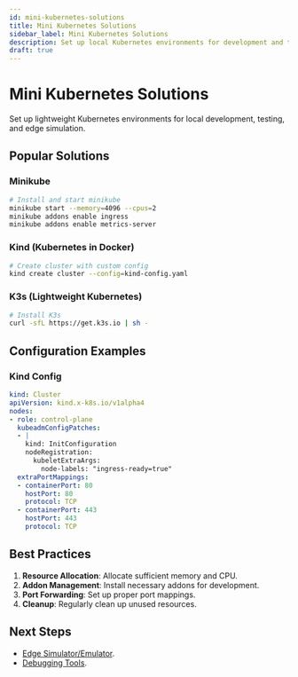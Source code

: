 ```yaml
---
id: mini-kubernetes-solutions
title: Mini Kubernetes Solutions
sidebar_label: Mini Kubernetes Solutions
description: Set up local Kubernetes environments for development and testing
draft: true
---
```


# Mini Kubernetes Solutions

Set up lightweight Kubernetes environments for local development, testing, and edge simulation.

## Popular Solutions

### Minikube
```bash
# Install and start minikube
minikube start --memory=4096 --cpus=2
minikube addons enable ingress
minikube addons enable metrics-server
```

### Kind (Kubernetes in Docker)
```bash
# Create cluster with custom config
kind create cluster --config=kind-config.yaml
```

### K3s (Lightweight Kubernetes)
```bash
# Install K3s
curl -sfL https://get.k3s.io | sh -
```

## Configuration Examples

### Kind Config
```yaml
kind: Cluster
apiVersion: kind.x-k8s.io/v1alpha4
nodes:
- role: control-plane
  kubeadmConfigPatches:
  - |
    kind: InitConfiguration
    nodeRegistration:
      kubeletExtraArgs:
        node-labels: "ingress-ready=true"
  extraPortMappings:
  - containerPort: 80
    hostPort: 80
    protocol: TCP
  - containerPort: 443
    hostPort: 443
    protocol: TCP
```

## Best Practices

1. **Resource Allocation**: Allocate sufficient memory and CPU.
2. **Addon Management**: Install necessary addons for development.
3. **Port Forwarding**: Set up proper port mappings.
4. **Cleanup**: Regularly clean up unused resources.

## Next Steps

- [Edge Simulator/Emulator](./edge-simulator-emulator.md).
- [Debugging Tools](./debugging-tools.md). 